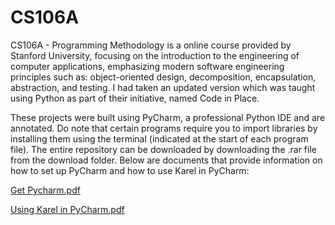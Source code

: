 # CS106A
CS106A - Programming Methodology is a online course provided by Stanford University, focusing on the introduction to the engineering of computer applications, emphasizing modern software engineering principles such as: object-oriented design, decomposition, encapsulation, abstraction, and testing. I had taken an updated version which was taught using Python as part of their initiative, named Code in Place.

These projects were built using PyCharm, a professional Python IDE and are annotated. Do note that certain programs require you to import libraries by installing them using the terminal (indicated at the start of each program file). The entire repository can be downloaded by downloading the .rar file from the download folder. Below are documents that provide information on how to set up PyCharm and how to use Karel in PyCharm:

[Get Pycharm.pdf](https://github.com/omcodedthis/CS106A/files/10199320/Get.Pycharm.pdf)

[Using Karel in PyCharm.pdf](https://github.com/omcodedthis/CS106A/files/10199321/Using.Karel.in.PyCharm.pdf)
